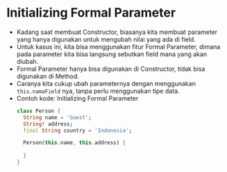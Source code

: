 # Initializing Formal Parameter
* Kadang saat membuat Constructor, biasanya kita membuat parameter yang hanya digunakan untuk mengubah nilai yang ada di field.
* Untuk kasus ini, kita bisa menggunakan fitur Formal Parameter, dimana pada parameter kita bisa langsung sebutkan field mana yang akan diubah.
* Formal Parameter hanya bisa digunakan di Constructor, tidak bisa digunakan di Method.
* Caranya kita cukup ubah parameternya dengan menggunakan ``` this.namaField ``` nya, tanpa perlu menggunakan tipe data.
* Contoh kode: Initializing Formal Parameter
  ```dart
  class Person {
    String name = 'Guest';
    String? address;
    final String country = 'Indonesia';

    Person(this.name, this.address) {
      
    }
  }
  ```